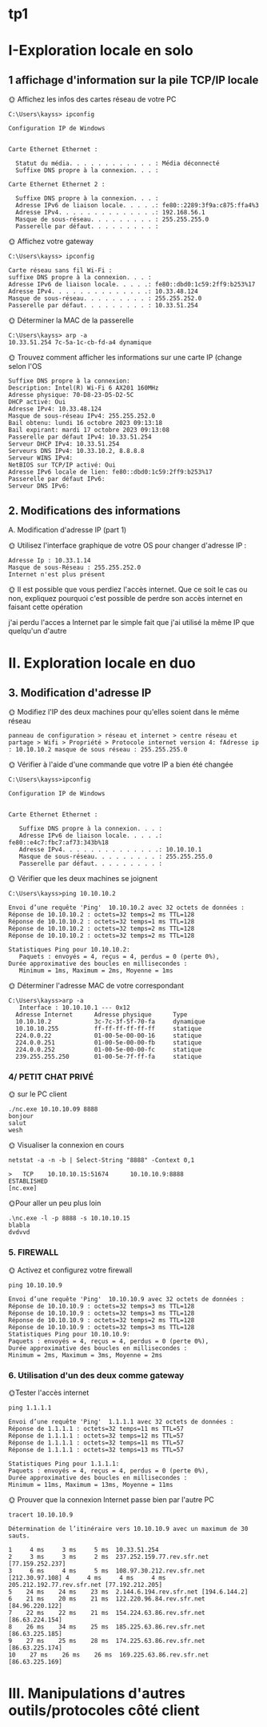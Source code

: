 # tp1
# I-Exploration locale en solo

## 1 affichage d'information sur la pile TCP/IP locale
🌞 Affichez les infos des cartes réseau de votre PC
 ```
 C:\Users\kayss> ipconfig

Configuration IP de Windows


Carte Ethernet Ethernet :

   Statut du média. . . . . . . . . . . . : Média déconnecté
   Suffixe DNS propre à la connexion. . . :

Carte Ethernet Ethernet 2 :

   Suffixe DNS propre à la connexion. . . :
   Adresse IPv6 de liaison locale. . . . .: fe80::2289:3f9a:c875:ffa4%3
   Adresse IPv4. . . . . . . . . . . . . .: 192.168.56.1
   Masque de sous-réseau. . . . . . . . . : 255.255.255.0
   Passerelle par défaut. . . . . . . . . :

   ```
   🌞 Affichez votre gateway
   ```
C:\Users\kayss> ipconfig

   Carte réseau sans fil Wi-Fi :
suffixe DNS propre à la connexion. . . :
   Adresse IPv6 de liaison locale. . . . .: fe80::dbd0:1c59:2ff9:b253%17
   Adresse IPv4. . . . . . . . . . . . . .: 10.33.48.124
   Masque de sous-réseau. . . . . . . . . : 255.255.252.0
   Passerelle par défaut. . . . . . . . . : 10.33.51.254
   ```
🌞 Déterminer la MAC de la passerelle
   ```
C:\Users\kayss> arp -a
   10.33.51.254 7c-5a-1c-cb-fd-a4 dynamique
   ```

🌞 Trouvez comment afficher les informations sur une carte IP (change selon l'OS
   ```
Suffixe DNS propre à la connexion: 
Description: Intel(R) Wi-Fi 6 AX201 160MHz
Adresse physique: ‎70-D8-23-D5-D2-5C
DHCP activé: Oui
Adresse IPv4: 10.33.48.124
Masque de sous-réseau IPv4: 255.255.252.0
Bail obtenu: lundi 16 octobre 2023 09:13:18
Bail expirant: mardi 17 octobre 2023 09:13:08
Passerelle par défaut IPv4: 10.33.51.254
Serveur DHCP IPv4: 10.33.51.254
Serveurs DNS IPv4: 10.33.10.2, 8.8.8.8
Serveur WINS IPv4: 
NetBIOS sur TCP/IP activé: Oui
Adresse IPv6 locale de lien: fe80::dbd0:1c59:2ff9:b253%17
Passerelle par défaut IPv6: 
Serveur DNS IPv6: 
```
## 2. Modifications des informations
   
A. Modification d'adresse IP (part 1)

🌞 Utilisez l'interface graphique de votre OS pour changer d'adresse IP :

```
Adresse Ip : 10.33.1.14
Masque de sous-Réseau : 255.255.252.0
Internet n'est plus présent
```
🌞 Il est possible que vous perdiez l'accès internet. Que ce soit le cas ou non, expliquez pourquoi c'est possible de perdre son accès internet en faisant cette opération

j'ai perdu l'acces a Internet par le simple fait que j'ai utilisé la même IP que quelqu'un d'autre

# II. Exploration locale en duo


## 3. Modification d'adresse IP
   
   🌞 Modifiez l'IP des deux machines pour qu'elles soient dans le même réseau

 ```
 panneau de configuration > réseau et internet > centre réseau et partage > Wifi > Propriété > Protocole internet version 4: fAdresse ip : 10.10.10.2 masque de sous réseau : 255.255.255.0
```
🌞 Vérifier à l'aide d'une commande que votre IP a bien été 
changée

```
C:\Users\kayss>ipconfig

Configuration IP de Windows


Carte Ethernet Ethernet :

   Suffixe DNS propre à la connexion. . . :
   Adresse IPv6 de liaison locale. . . . .: fe80::e4c7:fbc7:af73:343b%18
   Adresse IPv4. . . . . . . . . . . . . .: 10.10.10.1
   Masque de sous-réseau. . . . . . . . . : 255.255.255.0
   Passerelle par défaut. . . . . . . . . :
   ```



🌞 Vérifier que les deux machines se joignent




 ```
 C:\Users\kayss>ping 10.10.10.2

Envoi d’une requête 'Ping'  10.10.10.2 avec 32 octets de données :
Réponse de 10.10.10.2 : octets=32 temps=2 ms TTL=128
Réponse de 10.10.10.2 : octets=32 temps=1 ms TTL=128
Réponse de 10.10.10.2 : octets=32 temps=2 ms TTL=128
Réponse de 10.10.10.2 : octets=32 temps=2 ms TTL=128

Statistiques Ping pour 10.10.10.2:
    Paquets : envoyés = 4, reçus = 4, perdus = 0 (perte 0%),
Durée approximative des boucles en millisecondes :
    Minimum = 1ms, Maximum = 2ms, Moyenne = 1ms
```
    
🌞 Déterminer l'adresse MAC de votre correspondant
```
C:\Users\kayss>arp -a
   Interface : 10.10.10.1 --- 0x12
  Adresse Internet      Adresse physique      Type
  10.10.10.2            3c-7c-3f-5f-70-fa     dynamique
  10.10.10.255          ff-ff-ff-ff-ff-ff     statique
  224.0.0.22            01-00-5e-00-00-16     statique
  224.0.0.251           01-00-5e-00-00-fb     statique
  224.0.0.252           01-00-5e-00-00-fc     statique
  239.255.255.250       01-00-5e-7f-ff-fa     statique
```
### 4/ PETIT CHAT PRIVÉ

🌞 sur le PC client

```
./nc.exe 10.10.10.09 8888
bonjour
salut
wesh
```
🌞 Visualiser la connexion en cours
```
netstat -a -n -b | Select-String "8888" -Context 0,1

>   TCP    10.10.10.15:51674      10.10.10.9:8888           ESTABLISHED
[nc.exe]
```
🌞Pour aller un peu plus loin
```
.\nc.exe -l -p 8888 -s 10.10.10.15
blabla
dvdvvd
```
### 5. FIREWALL

🌞 Activez et configurez votre firewall
```
ping 10.10.10.9

Envoi d’une requête 'Ping'  10.10.10.9 avec 32 octets de données :
Réponse de 10.10.10.9 : octets=32 temps=3 ms TTL=128
Réponse de 10.10.10.9 : octets=32 temps=3 ms TTL=128
Réponse de 10.10.10.9 : octets=32 temps=2 ms TTL=128
Réponse de 10.10.10.9 : octets=32 temps=3 ms TTL=128
Statistiques Ping pour 10.10.10.9:
Paquets : envoyés = 4, reçus = 4, perdus = 0 (perte 0%),
Durée approximative des boucles en millisecondes :
Minimum = 2ms, Maximum = 3ms, Moyenne = 2ms
```
### 6. Utilisation d'un des deux comme gateway

🌞Tester l'accès internet
```
ping 1.1.1.1

Envoi d’une requête 'Ping'  1.1.1.1 avec 32 octets de données :
Réponse de 1.1.1.1 : octets=32 temps=11 ms TTL=57
Réponse de 1.1.1.1 : octets=32 temps=12 ms TTL=57
Réponse de 1.1.1.1 : octets=32 temps=11 ms TTL=57
Réponse de 1.1.1.1 : octets=32 temps=13 ms TTL=57

Statistiques Ping pour 1.1.1.1:
Paquets : envoyés = 4, reçus = 4, perdus = 0 (perte 0%),
Durée approximative des boucles en millisecondes :
Minimum = 11ms, Maximum = 13ms, Moyenne = 11ms
```
🌞 Prouver que la connexion Internet passe bien par l'autre PC

```
tracert 10.10.10.9

Détermination de l’itinéraire vers 10.10.10.9 avec un maximum de 30 sauts.

1     4 ms     3 ms     5 ms  10.33.51.254
2     3 ms     3 ms     2 ms  237.252.159.77.rev.sfr.net [77.159.252.237]
3     6 ms     4 ms     5 ms  108.97.30.212.rev.sfr.net [212.30.97.108] 4     4 ms     4 ms     4 ms  205.212.192.77.rev.sfr.net [77.192.212.205]
5    24 ms    24 ms    23 ms  2.144.6.194.rev.sfr.net [194.6.144.2]
6    21 ms    20 ms    21 ms  122.220.96.84.rev.sfr.net [84.96.220.122]
7    22 ms    22 ms    21 ms  154.224.63.86.rev.sfr.net [86.63.224.154]
8    26 ms    34 ms    25 ms  185.225.63.86.rev.sfr.net [86.63.225.185]
9    27 ms    25 ms    28 ms  174.225.63.86.rev.sfr.net [86.63.225.174]
10    27 ms    26 ms    26 ms  169.225.63.86.rev.sfr.net [86.63.225.169]
```
# III. Manipulations d'autres outils/protocoles côté client